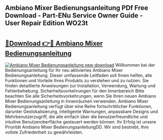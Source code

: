 ## Ambiano Mixer Bedienungsanleitung PDf Free Download - Part-ENu Service Owner Guide - User Repair Edition WO23t

# <h2><a href="http://df3p3p.blite.top/?on=Ambiano+Mixer+Bedienungsanleitung">🔗Download 👉🔴 Ambiano Mixer Bedienungsanleitung</a></h2>

[![Ambiano Mixer Bedienungsanleitung new download](https://i.imgur.com/lujVjoI.png)](http://df3p3p.blite.top/?on=Ambiano+Mixer+Bedienungsanleitung)
Willkommen bei der Bedienungsanleitung für Ihr neu aktiviertes Ambiano Mixer Bedienungsanleitung. Dieser umfassende Leitfaden soll Ihnen helfen, alle Funktionen und Vorteile Ihres Produkts zu verstehen und zu nutzen. Sie finden detaillierte Anweisungen zur Installation, Verwendung, Wartung und Fehlerbehebung. Sicherheitsvorkehrungen für den Innenbereich Bitte beachten Sie alle Sicherheitsvorkehrungen, wenn Sie Ihren neuen Ambiano Mixer Bedienungsanleitung in Innenräumen verwenden. Ambiano Mixer Bedienungsanleitung verfügt über eine Reihe fortschrittlicher Funktionen, darunter Geolokalisierung, intelligente Warnungen, anpassbare Designs und Mehrbenutzerzugriff, die alle einfach über die benutzerfreundliche und intuitive Benutzeroberfläche gesteuert werden können. Ihr Erfolg ist unsere Priorität Ambiano Mixer BedienungsanleitungDD. Wir sind bestrebt, Ihre vollste Zufriedenheit zu gewährleisten.
